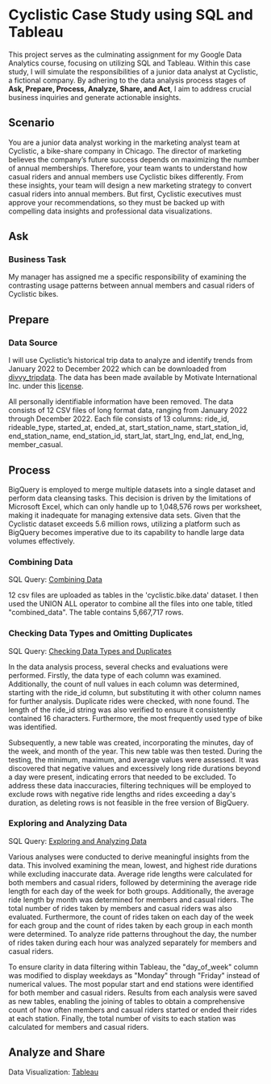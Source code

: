 # Cyclistic Case Study using SQL and Tableau
This project serves as the culminating assignment for my Google Data Analytics course, focusing on utilizing SQL and Tableau. Within this case study, I will simulate the responsibilities of a junior data analyst at Cyclistic, a fictional company. By adhering to the data analysis process stages of **Ask, Prepare, Process, Analyze, Share, and Act**, I aim to address crucial business inquiries and generate actionable insights.

## Scenario
You are a junior data analyst working in the marketing analyst team at Cyclistic, a bike-share company in Chicago. The director of marketing believes the company’s future success depends on maximizing the number of annual memberships. Therefore, your team wants to understand how casual riders and annual members use Cyclistic bikes differently. From these insights, your team will design a new marketing strategy to convert casual riders into annual members. But first, Cyclistic executives must approve your recommendations, so they must be backed up with compelling data insights and professional data visualizations. 

## Ask
### Business Task
My manager has assigned me a specific responsibility of examining the contrasting usage patterns between annual members and casual riders of Cyclistic bikes.

## Prepare
### Data Source
I will use Cyclistic’s historical trip data to analyze and identify trends from January 2022 to December 2022 which can be downloaded from [divvy_tripdata](https://divvy-tripdata.s3.amazonaws.com/index.html). The data has been made available by Motivate International Inc. under this [license](https://www.divvybikes.com/data-license-agreement).  

All personally identifiable information have been removed.  The data consists of 12 CSV files of long format data, ranging from January 2022 through December 2022. Each file consists of 13 columns:
ride_id,  rideable_type,  started_at,  ended_at,  start_station_name,  start_station_id,  end_station_name,  end_station_id,  start_lat,  start_lng,  end_lat,  end_lng,  member_casual. 

## Process
BigQuery is employed to merge multiple datasets into a single dataset and perform data cleansing tasks. This decision is driven by the limitations of Microsoft Excel, which can only handle up to 1,048,576 rows per worksheet, making it inadequate for managing extensive data sets. Given that the Cyclistic dataset exceeds 5.6 million rows, utilizing a platform such as BigQuery becomes imperative due to its capability to handle large data volumes effectively.
### Combining Data
SQL Query: [Combining Data](https://github.com/edjohna/Cyclistic/blob/main/Combining%20Data.sql) 

12 csv files are uploaded as tables in the 'cyclistic.bike.data' dataset. I then used the UNION ALL operator to combine all the files into one table, titled "combined_data". The table contains 5,667,717 rows. 
### Checking Data Types and Omitting Duplicates
SQL Query: [Checking Data Types and Duplicates](https://github.com/edjohna/Cyclistic/blob/main/2.%20Checking%20Data%20Types%20and%20Duplicates.sql)

In the data analysis process, several checks and evaluations were performed. Firstly, the data type of each column was examined. Additionally, the count of null values in each column was determined, starting with the ride_id column, but substituting it with other column names for further analysis. Duplicate rides were checked, with none found. The length of the ride_id string was also verified to ensure it consistently contained 16 characters. Furthermore, the most frequently used type of bike was identified. 

Subsequently, a new table was created, incorporating the minutes, day of the week, and month of the year. This new table was then tested. During the testing, the minimum, maximum, and average values were assessed. It was discovered that negative values and excessively long ride durations beyond a day were present, indicating errors that needed to be excluded. To address these data inaccuracies, filtering techniques will be employed to exclude rows with negative ride lengths and rides exceeding a day's duration, as deleting rows is not feasible in the free version of BigQuery.
### Exploring and Analyzing Data
SQL Query: [Exploring and Analyzing Data](https://github.com/edjohna/Cyclistic/blob/main/3.%20Exploring%20and%20Analyzing%20Data.sql)

Various analyses were conducted to derive meaningful insights from the data. This involved examining the mean, lowest, and highest ride durations while excluding inaccurate data. Average ride lengths were calculated for both members and casual riders, followed by determining the average ride length for each day of the week for both groups. Additionally, the average ride length by month was determined for members and casual riders. The total number of rides taken by members and casual riders was also evaluated. Furthermore, the count of rides taken on each day of the week for each group and the count of rides taken by each group in each month were determined. To analyze ride patterns throughout the day, the number of rides taken during each hour was analyzed separately for members and casual riders. 

To ensure clarity in data filtering within Tableau, the "day_of_week" column was modified to display weekdays as "Monday" through "Friday" instead of numerical values. The most popular start and end stations were identified for both member and casual riders. Results from each analysis were saved as new tables, enabling the joining of tables to obtain a comprehensive count of how often members and casual riders started or ended their rides at each station. Finally, the total number of visits to each station was calculated for members and casual riders.

## Analyze and Share
Data Visualization: [Tableau](https://public.tableau.com/views/CyclisticDashboard_16892138256590/RidesTakenperMonth?:language=en-US&:display_count=n&:origin=viz_share_link)
